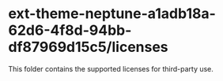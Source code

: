 # ext-theme-neptune-a1adb18a-62d6-4f8d-94bb-df87969d15c5/licenses

This folder contains the supported licenses for third-party use.
